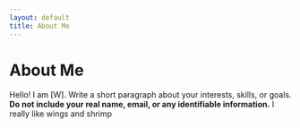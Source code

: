 ```yaml
---
layout: default
title: About Me
---
```

# About Me
Hello! I am [W].
Write a short paragraph about your interests, skills, or goals.
**Do not include your real name, email, or any identifiable information.**
I really like wings and shrimp
